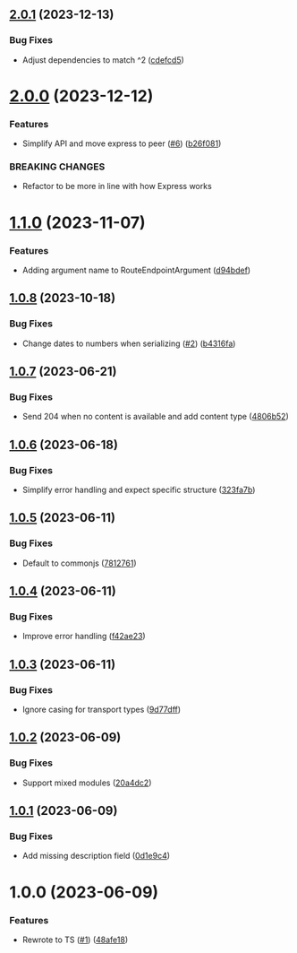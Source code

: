 ## [2.0.1](https://github.com/kapetacom/sdk-nodejs-rest-route/compare/v2.0.0...v2.0.1) (2023-12-13)

### Bug Fixes

-   Adjust dependencies to match ^2 ([cdefcd5](https://github.com/kapetacom/sdk-nodejs-rest-route/commit/cdefcd5f49c20a511351f67b042718cefaf1b692))

# [2.0.0](https://github.com/kapetacom/sdk-nodejs-rest-route/compare/v1.1.0...v2.0.0) (2023-12-12)

### Features

-   Simplify API and move express to peer ([#6](https://github.com/kapetacom/sdk-nodejs-rest-route/issues/6)) ([b26f081](https://github.com/kapetacom/sdk-nodejs-rest-route/commit/b26f0815842a7d1842adeb3c3cc206d851989e8e))

### BREAKING CHANGES

-   Refactor to be more in line with how Express works

# [1.1.0](https://github.com/kapetacom/sdk-nodejs-rest-route/compare/v1.0.8...v1.1.0) (2023-11-07)

### Features

-   Adding argument name to RouteEndpointArgument ([d94bdef](https://github.com/kapetacom/sdk-nodejs-rest-route/commit/d94bdefded8be8e93203d113ad207c50011fbc04))

## [1.0.8](https://github.com/kapetacom/sdk-nodejs-rest-route/compare/v1.0.7...v1.0.8) (2023-10-18)

### Bug Fixes

-   Change dates to numbers when serializing ([#2](https://github.com/kapetacom/sdk-nodejs-rest-route/issues/2)) ([b4316fa](https://github.com/kapetacom/sdk-nodejs-rest-route/commit/b4316fada16506166a496c44004d0eeab03620c9))

## [1.0.7](https://github.com/kapetacom/sdk-nodejs-rest-route/compare/v1.0.6...v1.0.7) (2023-06-21)

### Bug Fixes

-   Send 204 when no content is available and add content type ([4806b52](https://github.com/kapetacom/sdk-nodejs-rest-route/commit/4806b52ff13a044bac6e33b6475b664a09226b18))

## [1.0.6](https://github.com/kapetacom/sdk-nodejs-rest-route/compare/v1.0.5...v1.0.6) (2023-06-18)

### Bug Fixes

-   Simplify error handling and expect specific structure ([323fa7b](https://github.com/kapetacom/sdk-nodejs-rest-route/commit/323fa7b3f2bd7d880f6e09d756f7606a9e71231e))

## [1.0.5](https://github.com/kapetacom/sdk-nodejs-rest-route/compare/v1.0.4...v1.0.5) (2023-06-11)

### Bug Fixes

-   Default to commonjs ([7812761](https://github.com/kapetacom/sdk-nodejs-rest-route/commit/7812761c4d893bfd780bf897819b114a3b70aec5))

## [1.0.4](https://github.com/kapetacom/sdk-nodejs-rest-route/compare/v1.0.3...v1.0.4) (2023-06-11)

### Bug Fixes

-   Improve error handling ([f42ae23](https://github.com/kapetacom/sdk-nodejs-rest-route/commit/f42ae237cfe8beaac89fd49e98b06099f72faaae))

## [1.0.3](https://github.com/kapetacom/sdk-nodejs-rest-route/compare/v1.0.2...v1.0.3) (2023-06-11)

### Bug Fixes

-   Ignore casing for transport types ([9d77dff](https://github.com/kapetacom/sdk-nodejs-rest-route/commit/9d77dffc0cfdab89f150d46bdfc3a5eefc5b00f8))

## [1.0.2](https://github.com/kapetacom/sdk-nodejs-rest-route/compare/v1.0.1...v1.0.2) (2023-06-09)

### Bug Fixes

-   Support mixed modules ([20a4dc2](https://github.com/kapetacom/sdk-nodejs-rest-route/commit/20a4dc2f174c38223fdaf016a8e30ef4a42c07fe))

## [1.0.1](https://github.com/kapetacom/sdk-nodejs-rest-route/compare/v1.0.0...v1.0.1) (2023-06-09)

### Bug Fixes

-   Add missing description field ([0d1e9c4](https://github.com/kapetacom/sdk-nodejs-rest-route/commit/0d1e9c47fe54a883daf771bb1fdb9533eacd15f5))

# 1.0.0 (2023-06-09)

### Features

-   Rewrote to TS ([#1](https://github.com/kapetacom/sdk-nodejs-rest-route/issues/1)) ([48afe18](https://github.com/kapetacom/sdk-nodejs-rest-route/commit/48afe181f6110a1ce89f48f2049d864208efcde5))
